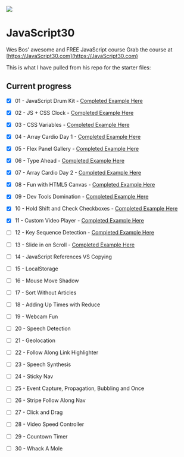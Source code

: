 ![](https://javascript30.com/images/JS3-social-share.png)

# JavaScript30

Wes Bos' awesome and FREE JavaScript course Grab the course at [https://JavaScript30.com](https://JavaScript30.com)

This is what I have pulled from his repo for the starter files:

## Current progress

- [x] 01 - JavaScript Drum Kit - [Completed Example Here](https://spences10.github.io/JavaScript30/src/01%20-%20JavaScript%20Drum%20Kit/) 
- [x] 02 - JS + CSS Clock - [Completed Example Here](https://spences10.github.io/JavaScript30/src/02%20-%20JS%20%2B%20CSS%20Clock/)
- [x] 03 - CSS Variables - [Completed Example Here](https://spences10.github.io/JavaScript30/src/03%20-%20CSS%20Variables/)
- [x] 04 - Array Cardio Day 1 - [Completed Example Here](https://spences10.github.io/JavaScript30/src/04%20-%20Array%20Cardio%20Day%201/)
- [x] 05 - Flex Panel Gallery - [Completed Example Here](https://spences10.github.io/JavaScript30/src/05%20-%20Flex%20Panel%20Gallery/)
- [x] 06 - Type Ahead - [Completed Example Here](https://spences10.github.io/JavaScript30/src/06%20-%20Type%20Ahead/)
- [x] 07 - Array Cardio Day 2 - [Completed Example Here](https://spences10.github.io/JavaScript30/src/07%20-%20Array%20Cardio%20Day%202/)
- [x] 08 - Fun with HTML5 Canvas - [Completed Example Here](https://spences10.github.io/JavaScript30/src/08%20-%20Fun%20with%20HTML5%20Canvas/)
- [x] 09 - Dev Tools Domination - [Completed Example Here](https://spences10.github.io/JavaScript30/src/09%20-%20Dev%20Tools%20Domination/)
- [x] 10 - Hold Shift and Check Checkboxes - [Completed Example Here](https://spences10.github.io/JavaScript30/src/10%20-%20Hold%20Shift%20and%20Check%20Checkboxes/)
- [x] 11 - Custom Video Player - [Completed Example Here](https://spences10.github.io/JavaScript30/src/11%20-%20Custom%20Video%20Player/)
- [ ] 12 - Key Sequence Detection - [Completed Example Here](https://spences10.github.io/JavaScript30/src/12%20-%20Key%20Sequence%20Detection/)
- [ ] 13 - Slide in on Scroll - [Completed Example Here](https://spences10.github.io/JavaScript30/src/13%20-%20Slide%20in%20on%20Scroll/)
- [ ] 14 - JavaScript References VS Copying 
- [ ] 15 - LocalStorage
- [ ] 16 - Mouse Move Shadow
- [ ] 17 - Sort Without Articles
- [ ] 18 - Adding Up Times with Reduce
- [ ] 19 - Webcam Fun
- [ ] 20 - Speech Detection
- [ ] 21 - Geolocation
- [ ] 22 - Follow Along Link Highlighter
- [ ] 23 - Speech Synthesis
- [ ] 24 - Sticky Nav
- [ ] 25 - Event Capture, Propagation, Bubbling and Once
- [ ] 26 - Stripe Follow Along Nav
- [ ] 27 - Click and Drag
- [ ] 28 - Video Speed Controller
- [ ] 29 - Countown Timer
- [ ] 30 - Whack A Mole

 